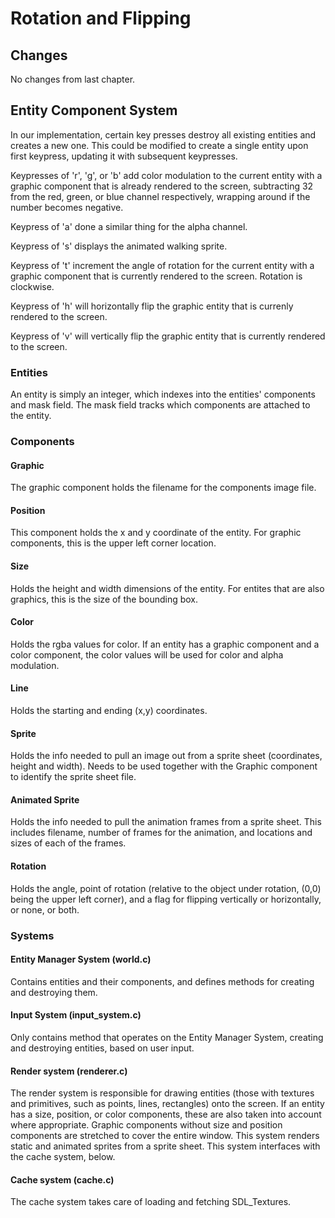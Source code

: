 # Rotation and Flipping

## Changes
No changes from last chapter.

## Entity Component System
In our implementation, certain key presses destroy all existing entities and creates
a new one.  This could be modified to create a single entity upon first
keypress, updating it with subsequent keypresses.

Keypresses of 'r', 'g', or 'b' add color modulation to the current entity with a
graphic component that is already rendered to the screen, subtracting 32 from
the red, green, or blue channel respectively, wrapping around if the number becomes
negative.

Keypress of 'a' done a similar thing for the alpha channel.

Keypress of 's' displays the animated walking sprite.

Keypress of 't' increment the angle of rotation for the current entity with a
graphic component that is currently rendered to the screen.  Rotation is
clockwise.

Keypress of 'h' will horizontally flip the graphic entity that is currenly
rendered to the screen.

Keypress of 'v' will vertically flip the graphic entity that is currently
rendered to the screen.

### Entities
An entity is simply an integer, which indexes into the entities' components and
mask field.  The mask field tracks which components are attached to the
entity.

### Components
#### Graphic
The graphic component holds the filename for the components image file.
#### Position
This component holds the x and y coordinate of the entity.  For graphic
components, this is the upper left corner location.
#### Size
Holds the height and width dimensions of the entity.  For entites that are also
graphics, this is the size of the bounding box.
#### Color
Holds the rgba values for color.  If an entity has a graphic component and a
color component, the color values will be used for color and alpha modulation.
#### Line
Holds the starting and ending (x,y) coordinates.
#### Sprite
Holds the info needed to pull an image out from a sprite sheet (coordinates,
height and width).  Needs to be used together with the Graphic component to
identify the sprite sheet file.
#### Animated Sprite
Holds the info needed to pull the animation frames from a sprite sheet.  This
includes filename, number of frames for the animation, and locations and sizes
of each of the frames.
#### Rotation
Holds the angle, point of rotation (relative to the object under rotation, (0,0)
being the upper left corner), and a flag for flipping vertically or
horizontally, or none, or both.

### Systems
#### Entity Manager System (world.c)
Contains entities and their components, and defines methods for creating and
destroying them.
#### Input System (input\_system.c)
Only contains method that operates on the Entity Manager System, creating and
destroying entities, based on user input.
#### Render system (renderer.c)
The render system is responsible for drawing entities (those with textures and
primitives, such as points, lines, rectangles) onto the screen.  If an entity has a size, position, or color components, these
are also taken into account where appropriate.  Graphic components without size and position
components are stretched to
cover the entire window.  This system renders static and animated sprites from a
sprite sheet.  This system interfaces with the cache system, below.
#### Cache system (cache.c)
The cache system takes care of loading and fetching SDL\_Textures.
